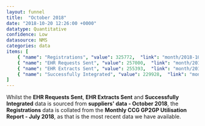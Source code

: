 ```yaml
---
layout: funnel
title:  "October 2018"
date: "2018-10-20 12:26:00 +0000"
datatype: Quantitative
confidence: Low
datasource: NMS
categories: data
items: [
    { "name": "Registrations", "value": 325772,  "link": "month/2018-10/registrations/registrations" },
    { "name": "EHR Requests Sent", "value": 257000,  "link": "month/2018-10/requests/requests"},
    { "name": "EHR Extracts Sent", "value": 255393,  "link": "month/2018-10/extracts/extracts" },
    { "name": "Successfully Integrated", "value": 229928,  "link": "month/2018-10/integrations/integrations" }
]
---
```

Whilst the **EHR Requests Sent**, **EHR Extracts Sent** and **Successfully Integrated** data is sourced from **suppliers' data - October 2018**, the **Registrations** data is collated from the **Monthly CCG GP2GP Utilisation Report - July 2018**, as that is the most recent data we have available.
